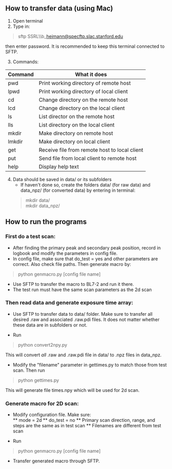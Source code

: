 ## How to transfer data (using Mac)
1. Open terminal
2. Type in:    
> sftp SSRL\\\\b\_heimann@specftp.slac.stanford.edu   

then enter password. It is recommended to keep this terminal connected
to SFTP.
   
3. Commands: 

Command | What it does
------- | --------
 pwd    | Print working directory of remote host    
 lpwd   | Print working directory of local client    
 cd     | Change directory on the remote host    
 lcd    | Change directory on the local client    
 ls     | List director on the remote host    
 lls    | List directory on the local client    
 mkdir  | Make directory on remote host    
 lmkdir | Make directory on local client    
 get    | Receive file from remote host to local client    
 put    | Send file from local client to remote host    
 help   | Display help text    

4. Data should be saved in data/ or its subfolders 
    * If haven't done so, create the folders data/ (for raw data)
    and data\_npz/ (for converted data) by entering in terminal:   
    > mkdir data/     
    > mkdir data\_npz/


## How to run the programs
### First do a test scan:
* After finding the primary peak and secondary peak position,
record in logbook and modify the parameters in config file.     
* In config file, make sure that do\_test = yes and other parameters
are correct. Also check file paths. Then generate macro by:   
> python genmacro.py [config file name]    
* Use SFTP to transfer the macro to BL7-2 and run it there.  
* The test run must have the same scan parameters as the 2d scan

### Then read data and generate exposure time array:
* Use SFTP to transfer data to data/ folder. Make sure to transfer
all desired .raw and associated .raw.pdi files. It does not matter
whether these data are in subfolders or not.

* Run

> python convert2npy.py   

This will convert *all* .raw and .raw.pdi file in data/ to .npz files
in data\_npz.

* Modify the "filename" parameter in gettimes.py to match those from
test scan. Then run  

> python gettimes.py

This will generate file times.npy which will be used for 2d scan.


### Generate macro for 2D scan:
* Modify configuration file. Make sure:   
    ** mode = 2d
    ** do\_test = no
    ** Primary scan direction, range, and steps are the same as in 
       test scan
    ** Filenames are different from test scan

* Run

> python genmacro.py [config file name] 

* Transfer generated macro through SFTP.
